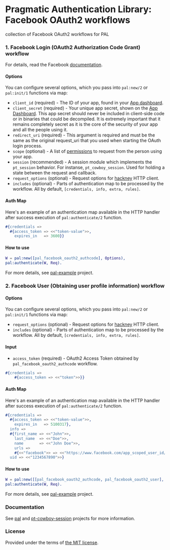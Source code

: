 # Pragmatic Authentication Library: Facebook OAuth2 workflows

collection of Facebook OAuth2 workflows for PAL

### 1. Facebook Login (OAuth2 Authorization Code Grant) workflow

For details, read the Facebook [documentation][facebook-authcode].

#### Options

You can configure several options, which you pass into `pal:new/2` or `pal:init/1` functions via map:

- `client_id` (required) -
		The ID of your app, found in your [App dashboard][facebook-app-dashboard].
- `client_secret` (required) -
		Your unique app secret, shown on the [App Dashboard][facebook-app-dashboard].
		This app secret should never be included in client-side code or in binaries that could be decompiled.
		It is extremely important that it remains completely secret as
		it is the core of the security of your app and all the people using it.
- `redirect_uri` (required) -
		This argument is required and must be the same as the original request_uri
		that you used when starting the OAuth login process.
- `scope` (optional) -
		A list of [permissions][facebook-scope] to request from the person using your app.
- `session` (recommended) -
		A session module which implements the `pt_session` behavior. For instanse, `pt_cowboy_session`.
		Used for holding a state between the request and callback.
- `request_options` (optional) -
		Request options for [hackney][hackney] HTTP client.
- `includes` (optional) -
		Parts of authentication map to be processed by the workflow.
		All by default, `[credentials, info, extra, rules]`.

#### Auth Map

Here's an example of an authentication map available in the HTTP handler
after success execution of `pal:authenticate/2` function.

```erlang
#{credentials =>
  #{access_token => <<"token-value">>,
    expires_in   => 3600}}
```

#### How to use

```erlang
W = pal:new([pal_facebook_oauth2_authcode], Options),
pal:authenticate(W, Req).
```

For more details, see [pal-example][pal-example] project.

### 2. Facebook User (Obtaining user profile information) workflow

#### Options

You can configure several options, which you pass into `pal:new/2` or `pal:init/1` functions via map:

- `request_options` (optional) -
		Request options for [hackney][hackney] HTTP client.
- `includes` (optional) -
		Parts of authentication map to be processed by the workflow.
		All by default, `[credentials, info, extra, rules]`.

#### Input

- `access_token` (required) -
		OAuth2 Access Token obtained by `pal_facebook_oauth2_authcode` workflow.

```erlang
#{credentials =>
    #{access_token => <<"token">>}}
```

#### Auth Map

Here's an example of an authentication map available in the HTTP handler
after success execution of `pal:authenticate/2` function.

```erlang
#{credentials =>
  #{access_token => <<"token-value">>,
    expires_in   => 5100317},
  info =>
  #{first_name => <<"John">>,
    last_name  => <<"Doe">>,
    name       => <<"John Doe">>,
    urls =>
    #{<<"facebook">> => <<"https://www.facebook.com/app_scoped_user_id/1234567890/">>}},
  uid => <<"1234567890">>}
```

#### How to use

```erlang
W = pal:new([[pal_facebook_oauth2_authcode, pal_facebook_oauth2_user], Options),
pal:authenticate(W, Req).
```

For more details, see [pal-example][pal-example] project.

### Documentation

See [pal][pal] and [pt-cowboy-session][pt-cowboy-session] projects for more information.

### License

Provided under the terms of [the MIT license][license].

[license]:http://www.opensource.org/licenses/MIT
[facebook-authcode]:https://developers.facebook.com/docs/facebook-login/manually-build-a-login-flow/v2.0
[facebook-app-dashboard]:https://developers.facebook.com/apps
[facebook-scope]:https://developers.facebook.com/docs/facebook-login/permissions/v2.0
[hackney]:https://github.com/benoitc/hackney
[pt-cowboy-session]:https://github.com/manifest/pt-cowboy-session
[pal]:https://github.com/manifest/pal
[pal-example]:https://github.com/manifest/pal-example

